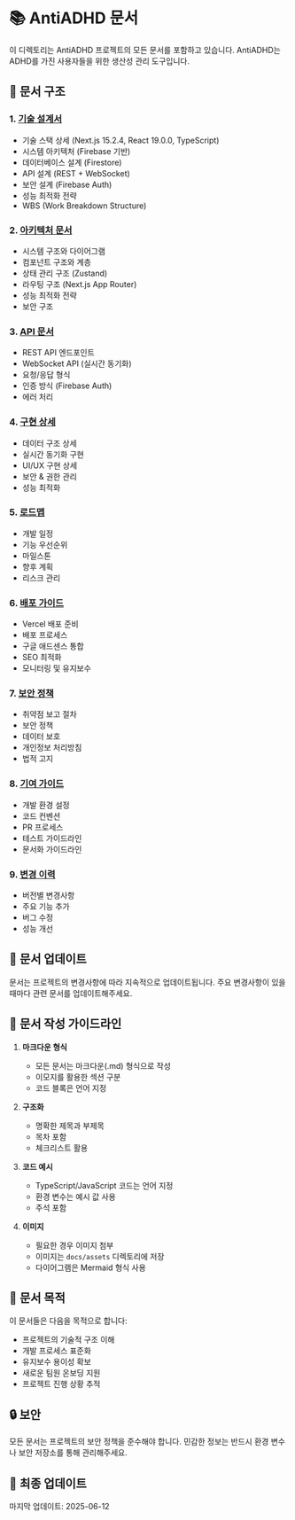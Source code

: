 # 📚 AntiADHD 문서

이 디렉토리는 AntiADHD 프로젝트의 모든 문서를 포함하고 있습니다. AntiADHD는 ADHD를 가진 사용자들을 위한 생산성 관리 도구입니다.

## 📑 문서 구조

### 1. [기술 설계서](TECHNICAL_DESIGN.md)
- 기술 스택 상세 (Next.js 15.2.4, React 19.0.0, TypeScript)
- 시스템 아키텍처 (Firebase 기반)
- 데이터베이스 설계 (Firestore)
- API 설계 (REST + WebSocket)
- 보안 설계 (Firebase Auth)
- 성능 최적화 전략
- WBS (Work Breakdown Structure)

### 2. [아키텍처 문서](ARCHITECTURE.md)
- 시스템 구조와 다이어그램
- 컴포넌트 구조와 계층
- 상태 관리 구조 (Zustand)
- 라우팅 구조 (Next.js App Router)
- 성능 최적화 전략
- 보안 구조

### 3. [API 문서](API.md)
- REST API 엔드포인트
- WebSocket API (실시간 동기화)
- 요청/응답 형식
- 인증 방식 (Firebase Auth)
- 에러 처리

### 4. [구현 상세](IMPLEMENTATION.md)
- 데이터 구조 상세
- 실시간 동기화 구현
- UI/UX 구현 상세
- 보안 & 권한 관리
- 성능 최적화

### 5. [로드맵](ROADMAP.md)
- 개발 일정
- 기능 우선순위
- 마일스톤
- 향후 계획
- 리스크 관리

### 6. [배포 가이드](DEPLOYMENT.md)
- Vercel 배포 준비
- 배포 프로세스
- 구글 애드센스 통합
- SEO 최적화
- 모니터링 및 유지보수

### 7. [보안 정책](SECURITY.md)
- 취약점 보고 절차
- 보안 정책
- 데이터 보호
- 개인정보 처리방침
- 법적 고지

### 8. [기여 가이드](CONTRIBUTING.md)
- 개발 환경 설정
- 코드 컨벤션
- PR 프로세스
- 테스트 가이드라인
- 문서화 가이드라인

### 9. [변경 이력](CHANGELOG.md)
- 버전별 변경사항
- 주요 기능 추가
- 버그 수정
- 성능 개선

## 🔄 문서 업데이트

문서는 프로젝트의 변경사항에 따라 지속적으로 업데이트됩니다. 주요 변경사항이 있을 때마다 관련 문서를 업데이트해주세요.

## 📝 문서 작성 가이드라인

1. **마크다운 형식**
   - 모든 문서는 마크다운(.md) 형식으로 작성
   - 이모지를 활용한 섹션 구분
   - 코드 블록은 언어 지정

2. **구조화**
   - 명확한 제목과 부제목
   - 목차 포함
   - 체크리스트 활용

3. **코드 예시**
   - TypeScript/JavaScript 코드는 언어 지정
   - 환경 변수는 예시 값 사용
   - 주석 포함

4. **이미지**
   - 필요한 경우 이미지 첨부
   - 이미지는 `docs/assets` 디렉토리에 저장
   - 다이어그램은 Mermaid 형식 사용

## 🎯 문서 목적

이 문서들은 다음을 목적으로 합니다:
- 프로젝트의 기술적 구조 이해
- 개발 프로세스 표준화
- 유지보수 용이성 확보
- 새로운 팀원 온보딩 지원
- 프로젝트 진행 상황 추적

## 🔒 보안

모든 문서는 프로젝트의 보안 정책을 준수해야 합니다. 민감한 정보는 반드시 환경 변수나 보안 저장소를 통해 관리해주세요.

## 📅 최종 업데이트

마지막 업데이트: 2025-06-12
